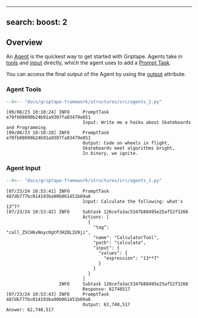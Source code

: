 ______________________________________________________________________

## search: boost: 2

## Overview

An [Agent](../../reference/griptape/structures/agent.md) is the quickest way to get started with Griptape.
Agents take in [tools](../../reference/griptape/structures/agent.md#griptape.structures.agent.Agent.tools) and [input](../../reference/griptape/structures/agent.md#griptape.structures.agent.Agent.input)
directly, which the agent uses to add a [Prompt Task](./tasks.md#prompt-task).

You can access the final output of the Agent by using the [output](../../reference/griptape/structures/structure.md#griptape.structures.structure.Structure.output) attribute.

### Agent Tools

```python
--8<-- "docs/griptape-framework/structures/src/agents_2.py"
```

```
[09/08/23 10:10:24] INFO     PromptTask e70fb08090b24b91a9307fa83479e851
                             Input: Write me a haiku about Skateboards and Programming
[09/08/23 10:10:28] INFO     PromptTask e70fb08090b24b91a9307fa83479e851
                             Output: Code on wheels in flight,
                             Skateboards meet algorithms bright,
                             In binary, we ignite.
```

### Agent Input

```python
--8<-- "docs/griptape-framework/structures/src/agents_1.py"
```

```
[07/23/24 10:53:41] INFO     PromptTask 487db777bc014193ba90b061451b69a6
                             Input: Calculate the following: what's 13^7?
[07/23/24 10:53:42] INFO     Subtask 126cefa3ac5347b88495e25af52f3268
                             Actions: [
                               {
                                 "tag": "call_ZSCH6vNoycOgtPJH2DL2U9ji",
                                 "name": "CalculatorTool",
                                 "path": "calculate",
                                 "input": {
                                   "values": {
                                     "expression": "13**7"
                                   }
                                 }
                               }
                             ]
                    INFO     Subtask 126cefa3ac5347b88495e25af52f3268
                             Response: 62748517
[07/23/24 10:53:43] INFO     PromptTask 487db777bc014193ba90b061451b69a6
                             Output: 62,748,517
Answer: 62,748,517
```
